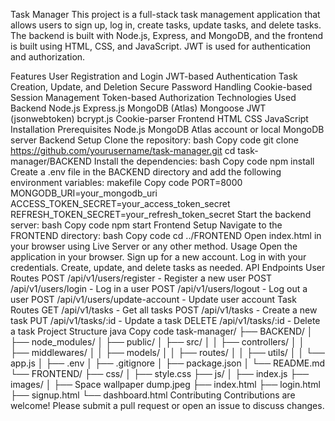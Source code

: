Task Manager
This project is a full-stack task management application that allows users to sign up, log in, create tasks, update tasks, and delete tasks. The backend is built with Node.js, Express, and MongoDB, and the frontend is built using HTML, CSS, and JavaScript. JWT is used for authentication and authorization.

Features
User Registration and Login
JWT-based Authentication
Task Creation, Update, and Deletion
Secure Password Handling
Cookie-based Session Management
Token-based Authorization
Technologies Used
Backend
Node.js
Express.js
MongoDB (Atlas)
Mongoose
JWT (jsonwebtoken)
bcrypt.js
Cookie-parser
Frontend
HTML
CSS
JavaScript
Installation
Prerequisites
Node.js
MongoDB Atlas account or local MongoDB server
Backend Setup
Clone the repository:
bash
Copy code
git clone https://github.com/yourusername/task-manager.git
cd task-manager/BACKEND
Install the dependencies:
bash
Copy code
npm install
Create a .env file in the BACKEND directory and add the following environment variables:
makefile
Copy code
PORT=8000
MONGODB_URI=your_mongodb_uri
ACCESS_TOKEN_SECRET=your_access_token_secret
REFRESH_TOKEN_SECRET=your_refresh_token_secret
Start the backend server:
bash
Copy code
npm start
Frontend Setup
Navigate to the FRONTEND directory:
bash
Copy code
cd ../FRONTEND
Open index.html in your browser using Live Server or any other method.
Usage
Open the application in your browser.
Sign up for a new account.
Log in with your credentials.
Create, update, and delete tasks as needed.
API Endpoints
User Routes
POST /api/v1/users/register - Register a new user
POST /api/v1/users/login - Log in a user
POST /api/v1/users/logout - Log out a user
POST /api/v1/users/update-account - Update user account
Task Routes
GET /api/v1/tasks - Get all tasks
POST /api/v1/tasks - Create a new task
PUT /api/v1/tasks/:id - Update a task
DELETE /api/v1/tasks/:id - Delete a task
Project Structure
java
Copy code
task-manager/
├── BACKEND/
│   ├── node_modules/
│   ├── public/
│   ├── src/
│   │   ├── controllers/
│   │   ├── middlewares/
│   │   ├── models/
│   │   ├── routes/
│   │   ├── utils/
│   │   └── app.js
│   ├── .env
│   ├── .gitignore
│   ├── package.json
│   └── README.md
└── FRONTEND/
    ├── css/
    │   ├── style.css
    ├── js/
    │   ├── index.js
    ├── images/
    │   ├── Space wallpaper dump.jpeg
    ├── index.html
    ├── login.html
    ├── signup.html
    └── dashboard.html
Contributing
Contributions are welcome! Please submit a pull request or open an issue to discuss changes.
